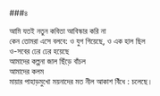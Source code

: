 ###৪

আমি যতই নতুন কবিতা আবিস্কার করি না   
কেন তোমরা এসে বলবে: ও যুগ গিয়েছে, ও এক হাল ছিল   
ও-সবের ঢের ঢের হয়েছে   
আমাদের কল্পনা জাল ছিঁড়ে বাঁচল   
আমাদের কলম  
মায়ার পাহাড়মুখো ময়নাদের মত নীল আকাশ বিঁধে : চলেছে।  
